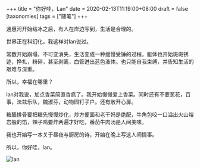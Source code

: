 +++
title = "你好哇，Lan"
date = 2020-02-13T11:19:00+08:00
draft = false
[taxonomies]
tags = ["随笔"]
+++

通惠河开始结冰之后，有人在岸边写到，生活是合理的。

世界正在科幻化，我这样对lan说过。

常数开始崩塌，不可变消失，生活变成一种缓慢受锤的过程。躯体也开始斑斑锈迹，挣扎，粉碎，甚至剥离，血管迸出蓝色液体。也只能自我束缚，并告知生活的艰难与深重。

所以，幸福在哪里？

lan对我说，加点香菜简直香疯了。我开始慢慢爱上香菜。同时还有不要葱花，百事，法兹乐队，魏淑芬，动物园钉子户。还有敞开心扉。

糖醋排骨要把糖先慢慢炒化，炒方便面和老干妈是绝配，牛角包咬一口溢出火山熔岩般的馅，辣子鸡要炸两遍才好吃，番茄牛肉汤是人间美味。

我也开始写一本关于昼夜与厨房的诗，开始在晚上写这人间情事。

所以，你好哇，lan。

![lan](https://shiniao.fun/images/lan.jpg)


